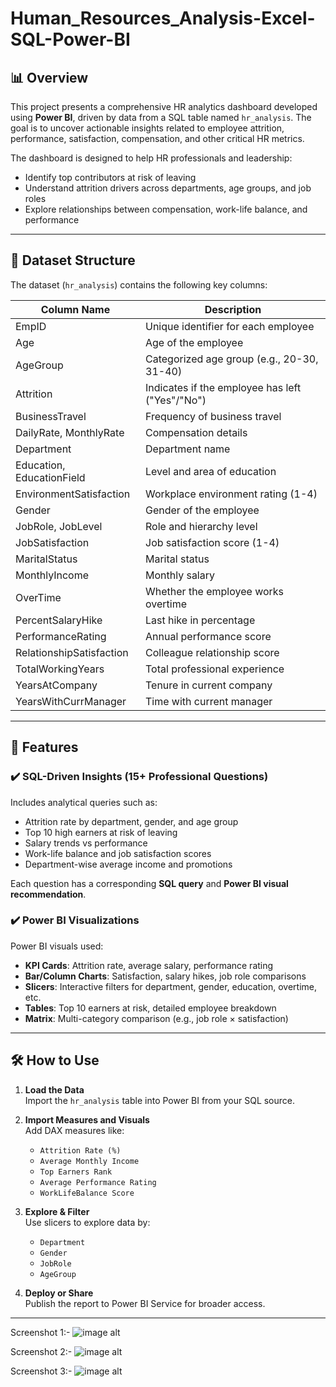 # Human_Resources_Analysis-Excel-SQL-Power-BI

## 📊 Overview
This project presents a comprehensive HR analytics dashboard developed using **Power BI**, driven by data from a SQL table named `hr_analysis`. The goal is to uncover actionable insights related to employee attrition, performance, satisfaction, compensation, and other critical HR metrics.

The dashboard is designed to help HR professionals and leadership:
- Identify top contributors at risk of leaving
- Understand attrition drivers across departments, age groups, and job roles
- Explore relationships between compensation, work-life balance, and performance

---

## 🧩 Dataset Structure

The dataset (`hr_analysis`) contains the following key columns:

| Column Name                 | Description                                      |
|----------------------------|--------------------------------------------------|
| EmpID                      | Unique identifier for each employee             |
| Age                        | Age of the employee                             |
| AgeGroup                   | Categorized age group (e.g., 20-30, 31-40)       |
| Attrition                  | Indicates if the employee has left ("Yes"/"No") |
| BusinessTravel             | Frequency of business travel                    |
| DailyRate, MonthlyRate     | Compensation details                            |
| Department                 | Department name                                 |
| Education, EducationField  | Level and area of education                     |
| EnvironmentSatisfaction    | Workplace environment rating (1-4)              |
| Gender                     | Gender of the employee                          |
| JobRole, JobLevel          | Role and hierarchy level                        |
| JobSatisfaction            | Job satisfaction score (1-4)                    |
| MaritalStatus              | Marital status                                  |
| MonthlyIncome              | Monthly salary                                  |
| OverTime                   | Whether the employee works overtime             |
| PercentSalaryHike          | Last hike in percentage                         |
| PerformanceRating          | Annual performance score                        |
| RelationshipSatisfaction   | Colleague relationship score                    |
| TotalWorkingYears          | Total professional experience                   |
| YearsAtCompany             | Tenure in current company                       |
| YearsWithCurrManager       | Time with current manager                       |

---

## 🚀 Features

### ✔️ SQL-Driven Insights (15+ Professional Questions)
Includes analytical queries such as:
- Attrition rate by department, gender, and age group
- Top 10 high earners at risk of leaving
- Salary trends vs performance
- Work-life balance and job satisfaction scores
- Department-wise average income and promotions

Each question has a corresponding **SQL query** and **Power BI visual recommendation**.

### ✔️ Power BI Visualizations
Power BI visuals used:
- **KPI Cards**: Attrition rate, average salary, performance rating
- **Bar/Column Charts**: Satisfaction, salary hikes, job role comparisons
- **Slicers**: Interactive filters for department, gender, education, overtime, etc.
- **Tables**: Top 10 earners at risk, detailed employee breakdown
- **Matrix**: Multi-category comparison (e.g., job role × satisfaction)

---

## 🛠️ How to Use

1. **Load the Data**  
   Import the `hr_analysis` table into Power BI from your SQL source.

2. **Import Measures and Visuals**  
   Add DAX measures like:
   - `Attrition Rate (%)`
   - `Average Monthly Income`
   - `Top Earners Rank`
   - `Average Performance Rating`
   - `WorkLifeBalance Score`

3. **Explore & Filter**  
   Use slicers to explore data by:
   - `Department`
   - `Gender`
   - `JobRole`
   - `AgeGroup`

4. **Deploy or Share**  
   Publish the report to Power BI Service for broader access.

---

Screenshot 1:-
![image alt]()

Screenshot 2:-
![image alt]()

Screenshot 3:-
![image alt]()


